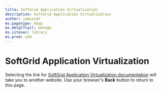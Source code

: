 ```yaml
---
title: SoftGrid Application Virtualization
description: SoftGrid Application Virtualization
author: jamiejdt
ms.pagetype: mdop
ms.mktglfcycl: manage
ms.sitesec: library
ms.prod: w10
---
```


# SoftGrid Application Virtualization

Selecting the link for [SoftGrid Application Virtualization documentation](https://technet.microsoft.com/en-us/library/bb906040.aspx) will take you to another website. Use your browser's **Back** button to return to this page.   